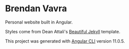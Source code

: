# Brendan Vavra

Personal website built in Angular.

Styles come from Dean Attali's [Beautiful Jekyll](https://github.com/daattali/beautiful-jekyll) template.

This project was generated with [Angular CLI](https://github.com/angular/angular-cli) version 11.0.5.
